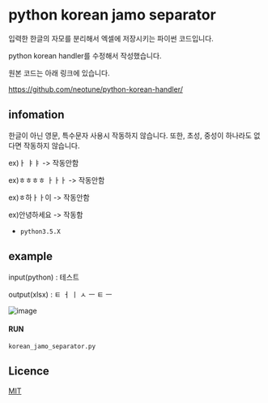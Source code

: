 # python korean jamo separator
입력한 한글의 자모를 분리해서 엑셀에 저장시키는 파이썬 코드입니다.

python korean handler를 수정해서 작성했습니다.

원본 코드는 아래 링크에 있습니다.

https://github.com/neotune/python-korean-handler/

## infomation

한글이 아닌 영문, 특수문자 사용시 작동하지 않습니다.
또한, 초성, 중성이 하나라도 없다면 작동하지 않습니다.

ex)ㅏ ㅑㅑ -> 작동안함

ex)ㅎㅎㅎㅎ ㅏㅏㅏ -> 작동안함

ex)ㅎ하ㅏㅏ이 -> 작동안함

ex)안녕하세요 -> 작동함


* `python3.5.X`

## example

input(python) : 테스트

output(xlsx) : ㅌ	ㅓ	ㅣ	ㅅ	ㅡ	ㅌ	ㅡ

![image](https://user-images.githubusercontent.com/65499218/221481224-ab7abece-690d-4731-a527-dab1cde08d91.png)


#### RUN

```console
korean_jamo_separator.py
```

## Licence

[MIT](http://opensource.org/licenses/MIT)
